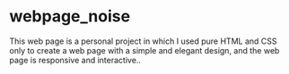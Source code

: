 # webpage_noise
 This web page is a personal project in which I used pure HTML and CSS only to create a web page with a simple and elegant design, and the web page is responsive and interactive..
